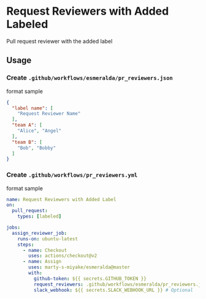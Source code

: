 # Request Reviewers with Added Labeled

Pull request reviewer with the added label

## Usage

### Create `.github/workflows/esmeralda/pr_reviewers.json`

format sample

```json
{
  "label name": [
    "Request Reviewer Name"
  ],
  "team A": [
    "Alice", "Angel"
  ],
  "team B": [
    "Bob", "Bobby"
  ]
}
```

### Create `.github/workflows/pr_reviewers.yml`

format sample

```yaml
name: Request Reviewers with Added Label
on:
  pull_request:
    types: [labeled]

jobs:
  assign_reviewer_job:
    runs-on: ubuntu-latest
    steps:
      - name: Checkout
        uses: actions/checkout@v2
      - name: Assign
        uses: marty-s-miyake/esmeralda@master
        with:
          github-token: ${{ secrets.GITHUB_TOKEN }}
          request_reviewers: .github/workflows/esmeralda/pr_reviewers.json
          slack_webhook: ${{ secrets.SLACK_WEBHOOK_URL }} # Optional
```
